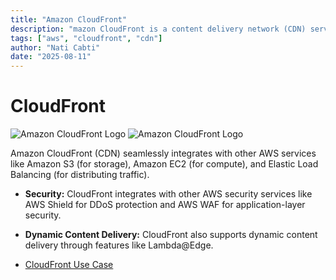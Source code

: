 ```yaml
---
title: "Amazon CloudFront"
description: "mazon CloudFront is a content delivery network (CDN) service provided by Amazon Web Services (AWS). It helps deliver content (like websites, videos, and APIs) to users with low latency and high transfer speeds by caching content in multiple locations around the world"
tags: ["aws", "cloudfront", "cdn"]
author: "Nati Cabti"
date: "2025-08-11"
---
```


# CloudFront

<div class="aws__ImageCentered">
  <img style={{ width: '96px', overflowX: 'auto' }} src="/img/aws/aws-logo-cloudfront.png" alt="Amazon CloudFront Logo"/>
  <img style={{ width: '96px', overflowX: 'auto' }} src="/img/aws/aws-logo-cloudfront1.png" alt="Amazon CloudFront Logo"/>

</div>

Amazon CloudFront (CDN) seamlessly integrates with other AWS services like Amazon S3 (for storage), Amazon EC2 (for compute), and Elastic Load Balancing (for distributing traffic).

- **Security:** CloudFront integrates with other AWS security services like AWS Shield for DDoS protection and AWS WAF for application-layer security.

- **Dynamic Content Delivery:** CloudFront also supports dynamic content delivery through features like Lambda@Edge.

- [CloudFront Use Case](../architecture/cloudfront-edge-network-architecture.md)
